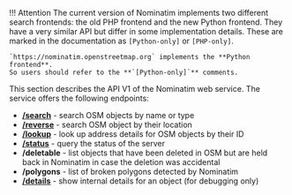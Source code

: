 !!! Attention
    The current version of Nominatim implements two different search frontends:
    the old PHP frontend and the new Python frontend. They have a very similar
    API but differ in some implementation details. These are marked in the
    documentation as `[Python-only]` or `[PHP-only]`.

    `https://nominatim.openstreetmap.org` implements the **Python frontend**.
    So users should refer to the **`[Python-only]`** comments.

This section describes the API V1 of the Nominatim web service. The
service offers the following endpoints:

 * __[/search](Search.md)__ - search OSM objects by name or type
 * __[/reverse](Reverse.md)__ - search OSM object by their location
 * __[/lookup](Lookup.md)__ - look up address details for OSM objects by their ID
 * __[/status](Status.md)__ - query the status of the server
 * __/deletable__ - list objects that have been deleted in OSM but are held
                    back in Nominatim in case the deletion was accidental
 * __/polygons__ - list of broken polygons detected by Nominatim
 * __[/details](Details.md)__ - show internal details for an object (for debugging only)




